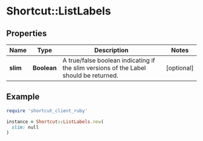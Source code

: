 # Shortcut::ListLabels

## Properties

| Name | Type | Description | Notes |
| ---- | ---- | ----------- | ----- |
| **slim** | **Boolean** | A true/false boolean indicating if the slim versions of the Label should be returned. | [optional] |

## Example

```ruby
require 'shortcut_client_ruby'

instance = Shortcut::ListLabels.new(
  slim: null
)
```

